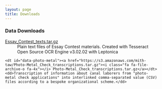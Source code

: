 ```yaml
---
layout: page
title: Downloads
---
```


### Data Downloads

<dl>
    <dt id="data-essays"><a href="https://s3.amazonaws.com/mith-taw/Essay_Contest_texts.tar.gz"><i class="fa fa-file-archive-o fa-4x"></i> Essay_Contest_texts.tar.gz</a></dt>
    <dd>Plain text files of Essay Contest materials. Created with Tesseract Open Source OCR Engine v3.02.02 with Leptonica</dd> 

    <dt id="data-photo-metal"><a href="https://s3.amazonaws.com/mith-taw/Photo-Metal_Check_transcriptions.tar.gz"><i class="fa fa-file-archive-o fa-4x"></i> Photo-Metal_Check_transcriptions.tar.gz</a></dt>
    <dd>Transcription of information about canal laborers from "photo-metal check applications" into interlinked comma-separated value (CSV) files according to a bespoke organizational scheme.</dd>   
</dl>